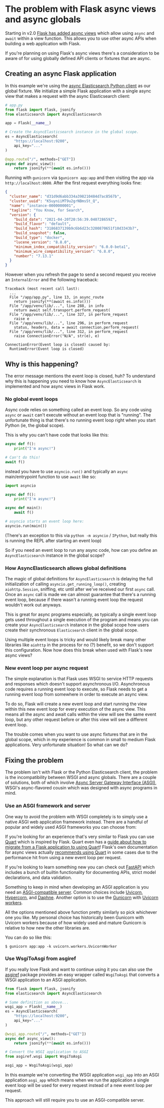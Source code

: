 # The problem with Flask async views and async globals

Starting in v2.0 [Flask has added async views](https://flask.palletsprojects.com/en/2.0.x/async-await)
which allow using `async` and `await` within a view function. This allows you to use other async
APIs when building a web application with Flask.

If you're planning on using Flask's async views there's a consideration to be aware of for using
globally defined API clients or fixtures that are async.

## Creating an async Flask application

In this example we're using the [async Elasticsearch Python client](https://elasticsearch-py.readthedocs.io/en/latest/async.html)
as our global fixture. We initialize a simple Flask application with a single
async view that makes a request with the async Elasticsearch client:

```python
# app.py
from flask import Flask, jsonify
from elasticsearch import AsyncElasticsearch

app = Flask(__name__)

# Create the AsyncElasticsearch instance in the global scope.
es = AsyncElasticsearch(
    "https://localhost:9200",
    api_key="..."
)

@app.route("/", methods=["GET"])
async def async_view():
    return jsonify(**(await es.info()))
```

Running with `gunicorn` via `$gunicorn app:app` and then visiting the app via `http://localhost:8000`.
After the first request everything looks fine:

```json
{
  "cluster_name": "d31d9d6abb334a398210484d7ac8567b",
  "cluster_uuid": "K5uyniiMT9u2grNBmsSt_Q",
  "name": "instance-0000000001",
  "tagline": "You Know, for Search",
  "version": {
    "build_date": "2021-04-20T20:56:39.040728659Z",
    "build_flavor": "default",
    "build_hash": "3186837139b9c6b6d23c3200870651f10d3343b7",
    "build_snapshot": false,
    "build_type": "docker",
    "lucene_version": "8.8.0",
    "minimum_index_compatibility_version": "6.0.0-beta1",
    "minimum_wire_compatibility_version": "6.8.0",
    "number": "7.13.1"
  }
}
```

However when you refresh the page to send a second request you receive
an `InternalError` and the following traceback: 

```
Traceback (most recent call last):
  ...
  File "/app/app.py", line 13, in async_route
    return jsonify(**(await es.info()))
  File "/app/venv/lib/...", line 288, in info
    return await self.transport.perform_request(
  File "/app/venv/lib/...", line 327, in perform_request
    raise e
  File "/app/venv/lib/...", line 296, in perform_request
    status, headers, data = await connection.perform_request(
  File "/app/venv/lib/...", line 312, in perform_request
    raise ConnectionError("N/A", str(e), e)

ConnectionError(Event loop is closed) caused by:
  RuntimeError(Event loop is closed)
```

## Why is this happening?

The error message mentions the event loop is closed, huh? To understand why this is happening you
need to know how `AsyncElasticsearch` is implemented and how async views in Flask work.

### No global event loops

Async code relies on something called an event loop. So any code using `async` or `await` can't execute
without an event loop that is "running". The unfortunate thing is that there's no running event
loop right when you start Python (ie, the global scope).

This is why you can't have code that looks like this:

```python
async def f():
    print("I'm async!")

# Can't do this!
await f()
```

instead you have to use `asyncio.run()` and typically an `async` main/entrypoint function to use `await` like so:

```python
import asyncio

async def f():
    print("I'm async!")

async def main():
    await f()

# asyncio starts an event loop here:
asyncio.run(main())
```

(There's an exception to this via `python -m asyncio` / `IPython`, but really this is running the REPL after starting an event loop)

So if you need an event loop to run any async code, how can you define an
`AsyncElasticsearch` instance in the global scope?

### How AsyncElasticsearch allows global definitions

The magic of global definitions for `AsyncElasticsearch` is delaying the full initialization
of calling `asyncio.get_running_loop()`, creating `aiohttp.Session`, sniffing, etc
until after we've received our first `async` call. Once an `async` call is made
we can almost guarantee that there's a running event loop, because if there
wasn't a running event loop the request wouldn't work out anyways.

This is great for async programs especially, as typically a single event loop gets
used throughout a single execution of the program and means you can create your `AsyncElasticsearch`
instance in the global scope how users create their synchronous `Elasticsearch` client in the global scope.

Using multiple event loops is tricky and would likely break many other libraries like `aiohttp`
in the process for no (?) benefit, so we don't support this configuration. Now
how does this break when used with Flask's new async views?

### New event loop per async request

The simple explanation is that Flask uses WSGI to service HTTP requests and responses which
doesn't support asynchronous I/O. Asynchronous code requires a running event loop to execute, so Flask
needs to get a running event loop from somewhere in order to execute an async view.

To do so, Flask will create a new event loop and start running the view within this new event loop
for every execution of the async view. This means all the async and await calls within the view
will see the same event loop, but any other request before or after this view will see a different event loop.

The trouble comes when you want to use async fixtures that are in the global scope, which in my
experience is common in small to medium Flask applications. Very unfortunate situation! So what can we do?

## Fixing the problem

The problem isn't with Flask or the Python Elasticsearch client, the problem is the incompatibility between WSGI
and async globals. There are a couple of solutions, both of which involve [Async Server Gateway Interface (ASGI)](https://asgi.readthedocs.io),
WSGI's async-flavored cousin which was designed with async programs in mind.

### Use an ASGI framework and server

One way to avoid the problem with WSGI completely is to simply use a native ASGI web application framework instead.
There are a handful of popular and widely used ASGI frameworks you can choose from:

If you're looking for an experience that's very similar to Flask you can use [Quart](https://pgjones.gitlab.io/quart)
which is inspired by Flask. Quart even has a [guide about how to migrate from a Flask
application to using Quart](https://pgjones.gitlab.io/quart/how_to_guides/flask_migration.html)!
Flask's own documentation for async views actually [recommends using Quart](https://flask.palletsprojects.com/en/2.0.x/async-await/#when-to-use-quart-instead)
in some cases due to the performance hit from using a new event loop per request.

If you're looking to learn something new you can check out [FastAPI](https://fastapi.tiangolo.com)
which includes a bunch of builtin functionality for documenting APIs, strict model declarations,
and data validation.

Something to keep in mind when developing an ASGI application is you need an [ASGI-compatible server](https://asgi.readthedocs.io/en/latest/implementations.html#servers).
Common choices include [Uvicorn](https://www.uvicorn.org), [Hypercorn](https://pgjones.gitlab.io/hypercorn/index.html), and [Daphne](http://github.com/django/daphne).
Another option is to use the [Gunicorn](http://gunicorn.org) with [Uvicorn workers](https://www.uvicorn.org/#running-with-gunicorn).

All the options mentioned above function pretty similarly so pick whichever one you like.
My personal choice has historically been Gunicorn with Uvicorn workers because of how widely used and
mature Gunicorn is relative to how new the other libraries are.

You can do so like this:

```
$ gunicorn app:app -k uvicorn.workers.UvicornWorker
```

### Use WsgiToAsgi from asgiref

If you really love Flask and want to continue using it you can also use
the [asgiref](https://github.com/django/asgiref) package provides an easy wrapper
called `WsgiToAsgi` that converts a WSGI application to an ASGI application.

```python
from flask import Flask, jsonify
from elasticsearch import AsyncElasticsearch

# Same definition as above...
wsgi_app = Flask(__name__)
es = AsyncElasticsearch(
    "https://localhost:9200",
    api_key="..."
)

@wsgi_app.route("/", methods=["GET"])
async def async_view():
    return jsonify(**(await es.info()))

# Convert the WSGI application to ASGI
from asgiref.wsgi import WsgiToAsgi

asgi_app = WsgiToAsgi(wsgi_app)
```

In this example we're converting the WSGI application `wsgi_app` into an ASGI application `asgi_app`
which means when we run the application a single event loop will be used for every request
instead of a new event loop per request.

This approach will still require you to use an ASGI-compatible server.
